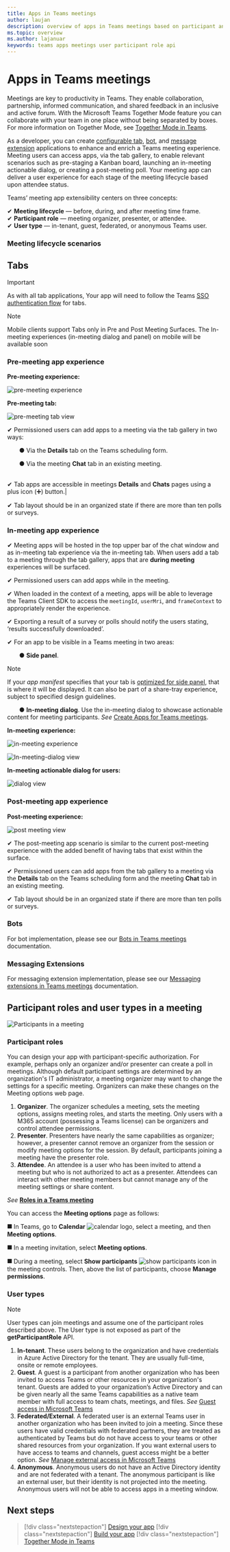 ```yaml
---
title: Apps in Teams meetings 
author: laujan
description: overview of apps in Teams meetings based on participant and user role
ms.topic: overview
ms.author: lajanuar
keywords: teams apps meetings user participant role api  
---
```

# Apps in Teams meetings

Meetings are key to productivity in Teams. They enable collaboration, partnership, informed communication, and shared feedback in an inclusive and active forum. With the Microsoft Teams Together Mode feature you can collaborate with your team in one place without being separated by boxes. For more information on Together Mode, see [Together Mode in Teams](teams-together-mode.md).

As a developer, you can create [configurable tab](../tabs/what-are-tabs.md#how-do-tabs-work), [bot](../bots/what-are-bots.md), and [message extension](../messaging-extensions/what-are-messaging-extensions.md) applications to enhance and enrich a Teams meeting experience. Meeting users can access apps, via the tab gallery, to enable relevant scenarios such as pre-staging a Kanban board, launching an in-meeting actionable dialog, or creating a post-meeting poll. Your meeting app can deliver a user experience for each stage of the meeting lifecycle based upon attendee status.

Teams’ meeting app extensibility centers on three concepts:

✔ **Meeting lifecycle** — before, during, and after meeting time frame.  
✔ **Participant role** — meeting organizer, presenter, or attendee.  
✔ **User type** — in-tenant, guest, federated, or anonymous Teams user.

<!-- markdownlint-disable MD001 -->
### Meeting lifecycle scenarios

## Tabs

> [!IMPORTANT]
> As with all tab applications, Your app will need to follow the Teams [SSO authentication flow](../tabs/how-to/authentication/auth-aad-sso.md) for tabs.

> [!NOTE]
> Mobile clients support Tabs only in Pre and Post Meeting Surfaces. The In-meeting experiences (in-meeting dialog and panel) on mobile will be available soon

### Pre-meeting app experience

**Pre-meeting experience:**

![pre-meeting experience](../assets/images/apps-in-meetings/PreMeeting.png)

**Pre-meeting tab:**

![pre-meeting tab view](../assets/images/apps-in-meetings/PreMeetingTab.png)

✔ Permissioned users can add apps to a meeting via the tab gallery in two ways:

&emsp;&emsp;&#9679; Via the **Details** tab on the Teams scheduling form.

&emsp;&emsp;&#9679;  Via the meeting **Chat** tab in an existing meeting.</br> </br>

✔ Tab apps are accessible in meetings **Details** and **Chats** pages using a plus icon (➕) button.|

✔  Tab layout should be in an organized state if there are more than ten polls or surveys.

### In-meeting app experience

✔ Meeting apps will be hosted in the top upper bar of the chat window and as in-meeting tab experience via the in-meeting tab. When users add a tab to a meeting through the tab gallery, apps that are **during meeting** experiences will be surfaced.

✔ Permissioned users can add apps while in the meeting.

✔ When loaded in the context of a meeting, apps will be able to leverage the Teams Client SDK to access the `meetingId`, `userMri`, and `frameContext` to appropriately render the experience.

✔ Exporting a result of a survey or polls should notify the users stating, ‘results successfully downloaded’.

✔ For an app to be visible in a Teams meeting in two areas:

&emsp;&emsp;&#9679; **Side panel**. </br>

> [!NOTE]
> If your _app manifest_ specifies that your tab is [optimized for side panel](create-apps-for-teams-meetings.md#during-a-meeting), that is where it will be displayed. It can also be part of a share-tray experience, subject to specified design guidelines.

&emsp;&emsp;&#9679; **In-meeting dialog**. Use the in-meeting dialog to showcase actionable content for meeting participants. *See* [Create Apps for Teams meetings](create-apps-for-teams-meetings.md).

**In-meeting experience:**

![in-meeting experience](../assets/images/apps-in-meetings/in-meeting-experience.png)

![In-meeting-dialog view](../assets/images/apps-in-meetings/in-meeting-dialog.png)

**In-meeting actionable dialog for users:**

![dialog view](../assets/images/apps-in-meetings/in-meeting-dialog-view.png)

### Post-meeting app experience

**Post-meeting experience:**

![post meeting view](../assets/images/apps-in-meetings/PostMeeting.png)

✔ The post-meeting app scenario is similar to the current post-meeting experience with the added benefit of having tabs that exist within the surface. 

✔ Permissioned users can add apps from the tab gallery to a meeting via the **Details** tab on the Teams scheduling form and the meeting **Chat** tab in an existing meeting.

✔  Tab layout should be in an organized state if there are more than ten polls or surveys.

### Bots

For bot implementation, please see our [Bots in Teams meetings](../bots/how-to/create-a-bot-for-teams.md#bots-in-teams-meetings) documentation.

### Messaging Extensions

For messaging extension implementation, please see our [Messaging extensions in Teams meetings](../messaging-extensions/how-to/create-messaging-extension.md#messaging-extensions-in-teams-meetings) documentation.

## Participant roles and user types in a meeting

![Participants in a meeting](../assets/images/apps-in-meetings/participant-roles.png)

### Participant roles

You can design your app with participant-specific authorization. For example, perhaps only an organizer and/or presenter can create a poll in meetings. Although default participant settings are determined by an organization's IT administrator, a meeting organizer may want to change the settings for a specific meeting. Organizers can make these changes on the Meeting options web page.

1. **Organizer**. The organizer schedules a meeting, sets the meeting options, assigns meeting roles, and starts the meeting. Only users with a M365 account (possessing a Teams license) can be organizers and control attendee permissions.
1. **Presenter**. Presenters have nearly the same capabilities as organizer; however, a presenter cannot remove an organizer from the session or modify meeting options for the session. By default, participants joining a meeting have the presenter role.
1. **Attendee**. An attendee is a user who has been invited to attend a meeting but who is not authorized to act as a presenter. Attendees can interact with other meeting members but cannot manage any of the meeting settings or share content.

_See_ [**Roles in a Teams meeting**](https://support.microsoft.com/office/roles-in-a-teams-meeting-c16fa7d0-1666-4dde-8686-0a0bfe16e019)

You can access the  **Meeting options** page as follows:

&#11200; In Teams, go to **Calendar** ![calendar logo](../assets/images/apps-in-meetings/calendar-logo.png), select a meeting, and then **Meeting options**.

&#11200; In a meeting invitation, select **Meeting options**.

&#11200; During a meeting, select **Show participants** ![show participants icon](../assets/images/apps-in-meetings/show-participants.png) in the meeting controls. Then, above the list of participants, choose **Manage permissions**.

### User types

> [!NOTE]
> User types can join meetings and assume one of the participant roles described above. The User type is not exposed as part of the **getParticipantRole** API.

1. **In-tenant**. These users belong to the organization and have credentials in Azure Active Directory for the tenant. They are usually full-time, onsite or remote employees.
1. **Guest**. A guest is a participant from another organization who has been invited to access Teams or other resources in your organization's tenant. Guests are added to your organization’s Active Directory and can be given nearly all the same Teams capabilities as a native team member with full access to team chats, meetings, and files. _See_ [Guest access in Microsoft Teams](/microsoftteams/guest-access)
1. **Federated/External**. A federated user is an external Teams user in another organization who has been invited to join a meeting. Since these users have valid credentials with federated partners, they are treated as authenticated by Teams but do not have access to your teams or other shared resources from your organization. If you want external users to have access to teams and channels, guest access might be a better option. _See_ [Manage external access in Microsoft Teams](/microsoftteams/manage-external-access)
1. **Anonymous**. Anonymous users do not have an Active Directory identity and are not federated with a tenant. The anonymous participant is like an external user, but their identity is not projected into the meeting. Anonymous users will not be able to access apps in a meeting window.

## Next steps

> [!div class="nextstepaction"]
> [Design your app](../apps-in-teams-meetings/design/designing-apps-in-meetings.md)
> [!div class="nextstepaction"]
> [Build your app](create-apps-for-teams-meetings.md)
> [!div class="nextstepaction"]
> [Together Mode in Teams](teams-together-mode.md)
